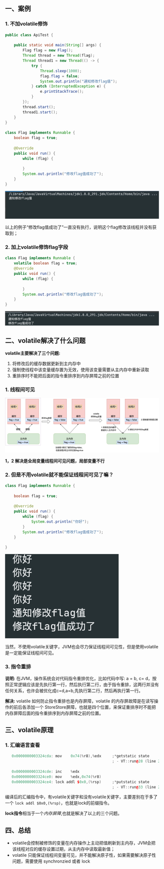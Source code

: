 ## 一、案例

### 1. 不加volatile修饰

```java
public class ApiTest {

    public static void main(String[] args) {
        Flag flag = new Flag();
        Thread thread = new Thread(flag);
        Thread thread1 = new Thread(() -> {
            try {
                Thread.sleep(1000);
                flag.flag = false;
                System.out.println("通知修改flag值");
            } catch (InterruptedException e) {
                e.printStackTrace();
            }
        });
        thread.start();
        thread1.start();
    }
}

class Flag implements Runnable {
    boolean flag = true;

    @Override
    public void run() {
        while (flag) {

        }
        System.out.println("修改flag值成功了");
    }
}
```

![image-20220425141038306](../../../assets/img/volatile-01.png)

以上的例子“修改flag值成功了”一直没有执行，说明这个flag修改该线程并没有获取到；

### 2. 加上volatile修饰flag字段

```java
class Flag implements Runnable {
    volatile boolean flag = true;
    @Override
    public void run() {
        while (flag) {

        }
        System.out.println("修改flag值成功了");
    }
}
```

![image-20220425142549135](../../../assets/img/volatile-02.png)

## 二、volatile解决了什么问题

**volatile主要解决了三个问题:**

1. 将修改后的缓存数据更新到主内存中
2. 强制使线程中该变量缓存置为无效，使用该变量需要从主内存中重新读取
3. 重排序时不能把后面的指令重排序到内存屏障之前的位置

### 1. 线程间可见

![image-20220425142549136](../../../assets/img/volatile-03.png)

**1，2 解决是全局变量线程间可见问题，局部变量不行**

### 2. 但是不用volatile就不能保证线程间可见了嘛？

```java
class Flag implements Runnable {

    boolean flag = true;

    @Override
    public void run() {
        while (flag) {
            System.out.println("你好");
        }
        System.out.println("修改flag值成功了");
    }

}
```

![image-20220425150354029](../../../assets/img/volatile-04.png) 

当然，不使用volatile关键字，JVM也会尽力保证线程间可见性，但是使用volatile是一定能保证线程间可见。

### 3. 指令重排

**说明:** 在JVM，操作系统会对代码指令重排优化，比如代码中写: a = b, c= d，按照正常逻辑应该是先执行第一行，然后执行第二行，由于指令重排，这两行并没有任何关系，也许会被优化成c=d,a=b,先执行第二行，然后再执行第一行。

**解决:** volatile 如何防止指令重排也是内存屏障，volatile 的内存屏故障是在读写操作的前后各添加一个 StoreStore屏障，也就是四个位置，来保证重排序时不能把内存屏障后面的指令重排序到内存屏障之前的位置。

## 三、volatile原理

### 1. 汇编语言查看

```c++
   0x0000000003324cda: mov    0x74(%r8),%edx     ;*getstatic state
                                                 ; - VT::run@28 (line 27)
 
   0x0000000003324cde: inc    %edx
   0x0000000003324ce0: mov    %edx,0x74(%r8)
   0x0000000003324ce4: lock addl $0x0,(%rsp)     ;*putstatic state
                                                 ; - VT::run@33 (line 27)
```

编译后的汇编指令中，有volatile关键字和没有volatile关键字，主要差别在于多了一个 `lock addl $0x0,(%rsp)`，也就是lock的前缀指令。

**lock指令**相当于一个*内存屏障*,也就是解决了以上的三个问题。

## 四、总结

- volatile会控制被修饰的变量在内存操作上主动把值刷新到主内存，JVM会把该线程对应的缓存设置过期，从主内存中读取最新值；
- volatile 只能保证线程间变量可见，并不能解决原子性，如果需要解决原子性问题，需要使用 synchronzied 或者 lock